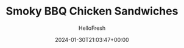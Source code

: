 ---
draft: true # Use this only for setting draft status
hidden: false # Use this to hide unwanted recipes
slug: # <post-title>
title: 'Smoky BBQ Chicken Sandwiches'
description: "For this easy, satisfying lunch, bring your favorite summertime memories to the table—the smell of barbecue wafting through the warm evening air, crickets chirping in the background…we’ll let you take it from there. You’ll sprinkle juicy, fully cooked chicken breasts with rich BBQ seasoning, zap ’em in the microwave, then tuck them into toasted potato buns spread with tangy hot sauce-spiked mayo. Top with crisp dill pickle slices and fresh tomato slices for color and crunch and enjoy that cookout vibe in 10 minutes, flat."
image: https://img.hellofresh.com/f_auto,fl_lossy,q_auto,w_1200/hellofresh_s3/image/65aff405a33a91ae6a3f7e73-e56e8543.jpeg
date: 2024-01-30T21:03:47+00:00
author: HelloFresh

tags: ['New', 'Spicy', 'Protein Smart', 'Calorie Smart', 'Carb Smart', 'Quick']
categories: "main course"
cuisines: "American"
allergens: ['Milk', 'Eggs', 'Soy', 'Wheat']

calories: 510
preptime: ['10 minutes']
cooktime: # 180 = 3 Hours | In minutes
totaltime: PT10M
servings: 2

links:
  - description: "For this easy, satisfying lunch, bring your favorite summertime memories to the table—the smell of barbecue wafting through the warm evening air, crickets chirping in the background…we’ll let you take it from there. You’ll sprinkle juicy, fully cooked chicken breasts with rich BBQ seasoning, zap ’em in the microwave, then tuck them into toasted potato buns spread with tangy hot sauce-spiked mayo. Top with crisp dill pickle slices and fresh tomato slices for color and crunch and enjoy that cookout vibe in 10 minutes, flat."
    website: https://www.hellofresh.com/recipes/smoky-bbq-chicken-sandwiches-65aff405a33a91ae6a3f7e73
    image: https://img.hellofresh.com/f_auto,fl_lossy,q_auto,w_1200/hellofresh_s3/image/65aff405a33a91ae6a3f7e73-e56e8543.jpeg
 
weight: # 1 | You can add weight to some posts to override the default sorting (date descending)

comments: false # Keep False

ingredients: ['1 unit Tomato', '1 unit Sliced Dill Pickle', '2 unit Potato Buns', '2 tablespoon Mayonnaise', '1 teaspoon Hot Sauce', '8.6 ounce Fully Cooked Chicken Breasts', '1 tablespoon BBQ Seasoning', '1 teaspoon Olive Oil', ' Salt']

instructionTitles: []
instructions: ['• Wash and dry produce.', '• Roughly chop half the sliced pickle. Halve buns; toast until golden brown. Thinly slice tomato into rounds.', '• In a small bowl, combine mayonnaise, chopped pickle, and as much hot sauce as you like.', '• Pat chicken dry with paper towels.', '• In a medium microwave-safe bowl, combine chicken, half the BBQ Seasoning (all for 4 servings), a drizzle of olive oil, and a pinch of salt. Cover with plastic wrap; microwave until warmed through, 2-3 minutes.', '• Spread top and bottom buns with spicy mayo. Fill buns with chicken, tomato, and remaining sliced pickle. Divide between plates and serve.']
---